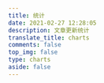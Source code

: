 ```yaml
---
title: 统计
date: 2021-02-27 12:28:05
description: 文章更新统计
translate_title: charts
comments: false
top_img: false
type: charts
aside: false
---
```




<div id="posts-chart"></div>

<div id="tags-chart" data-length="5"></div>

<div id="categories-chart"></div>